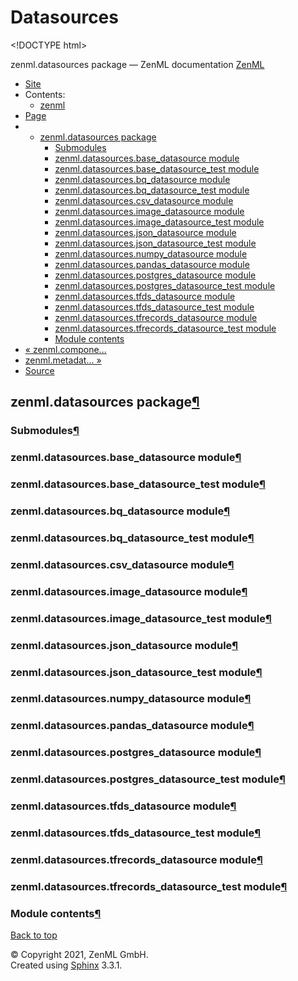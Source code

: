 # Datasources

&lt;!DOCTYPE html&gt;

zenml.datasources package — ZenML documentation  [ZenML](https://github.com/zenml-io/zenml/tree/456ef8120b4ca9aae8f8fca6e88c08f3cdf35c91/docs/sphinx_docs/_build/html/index.html)

*  [Site](https://github.com/zenml-io/zenml/tree/456ef8120b4ca9aae8f8fca6e88c08f3cdf35c91/docs/sphinx_docs/_build/html/index.html)
  * Contents:
    * [zenml](https://github.com/zenml-io/zenml/tree/456ef8120b4ca9aae8f8fca6e88c08f3cdf35c91/docs/sphinx_docs/_build/html/modules.html)
*  [Page](zenml.datasources.md)
  * * [zenml.datasources package](zenml.datasources.md)
      * [Submodules](zenml.datasources.md#submodules)
      * [zenml.datasources.base\_datasource module](zenml.datasources.md#zenml-datasources-base-datasource-module)
      * [zenml.datasources.base\_datasource\_test module](zenml.datasources.md#zenml-datasources-base-datasource-test-module)
      * [zenml.datasources.bq\_datasource module](zenml.datasources.md#zenml-datasources-bq-datasource-module)
      * [zenml.datasources.bq\_datasource\_test module](zenml.datasources.md#zenml-datasources-bq-datasource-test-module)
      * [zenml.datasources.csv\_datasource module](zenml.datasources.md#zenml-datasources-csv-datasource-module)
      * [zenml.datasources.image\_datasource module](zenml.datasources.md#zenml-datasources-image-datasource-module)
      * [zenml.datasources.image\_datasource\_test module](zenml.datasources.md#zenml-datasources-image-datasource-test-module)
      * [zenml.datasources.json\_datasource module](zenml.datasources.md#zenml-datasources-json-datasource-module)
      * [zenml.datasources.json\_datasource\_test module](zenml.datasources.md#zenml-datasources-json-datasource-test-module)
      * [zenml.datasources.numpy\_datasource module](zenml.datasources.md#zenml-datasources-numpy-datasource-module)
      * [zenml.datasources.pandas\_datasource module](zenml.datasources.md#zenml-datasources-pandas-datasource-module)
      * [zenml.datasources.postgres\_datasource module](zenml.datasources.md#zenml-datasources-postgres-datasource-module)
      * [zenml.datasources.postgres\_datasource\_test module](zenml.datasources.md#zenml-datasources-postgres-datasource-test-module)
      * [zenml.datasources.tfds\_datasource module](zenml.datasources.md#zenml-datasources-tfds-datasource-module)
      * [zenml.datasources.tfds\_datasource\_test module](zenml.datasources.md#zenml-datasources-tfds-datasource-test-module)
      * [zenml.datasources.tfrecords\_datasource module](zenml.datasources.md#zenml-datasources-tfrecords-datasource-module)
      * [zenml.datasources.tfrecords\_datasource\_test module](zenml.datasources.md#zenml-datasources-tfrecords-datasource-test-module)
      * [Module contents](zenml.datasources.md#module-contents)
* [ « zenml.compone...](zenml.components/zenml.components.transform.md)
* [ zenml.metadat... »](zenml.metadata.md)
*  [Source](https://github.com/zenml-io/zenml/tree/456ef8120b4ca9aae8f8fca6e88c08f3cdf35c91/docs/sphinx_docs/_build/html/_sources/zenml.datasources.rst.txt)

## zenml.datasources package[¶](zenml.datasources.md#zenml-datasources-package)

### Submodules[¶](zenml.datasources.md#submodules)

### zenml.datasources.base\_datasource module[¶](zenml.datasources.md#zenml-datasources-base-datasource-module)

### zenml.datasources.base\_datasource\_test module[¶](zenml.datasources.md#zenml-datasources-base-datasource-test-module)

### zenml.datasources.bq\_datasource module[¶](zenml.datasources.md#zenml-datasources-bq-datasource-module)

### zenml.datasources.bq\_datasource\_test module[¶](zenml.datasources.md#zenml-datasources-bq-datasource-test-module)

### zenml.datasources.csv\_datasource module[¶](zenml.datasources.md#zenml-datasources-csv-datasource-module)

### zenml.datasources.image\_datasource module[¶](zenml.datasources.md#zenml-datasources-image-datasource-module)

### zenml.datasources.image\_datasource\_test module[¶](zenml.datasources.md#zenml-datasources-image-datasource-test-module)

### zenml.datasources.json\_datasource module[¶](zenml.datasources.md#zenml-datasources-json-datasource-module)

### zenml.datasources.json\_datasource\_test module[¶](zenml.datasources.md#zenml-datasources-json-datasource-test-module)

### zenml.datasources.numpy\_datasource module[¶](zenml.datasources.md#zenml-datasources-numpy-datasource-module)

### zenml.datasources.pandas\_datasource module[¶](zenml.datasources.md#zenml-datasources-pandas-datasource-module)

### zenml.datasources.postgres\_datasource module[¶](zenml.datasources.md#zenml-datasources-postgres-datasource-module)

### zenml.datasources.postgres\_datasource\_test module[¶](zenml.datasources.md#zenml-datasources-postgres-datasource-test-module)

### zenml.datasources.tfds\_datasource module[¶](zenml.datasources.md#zenml-datasources-tfds-datasource-module)

### zenml.datasources.tfds\_datasource\_test module[¶](zenml.datasources.md#zenml-datasources-tfds-datasource-test-module)

### zenml.datasources.tfrecords\_datasource module[¶](zenml.datasources.md#zenml-datasources-tfrecords-datasource-module)

### zenml.datasources.tfrecords\_datasource\_test module[¶](zenml.datasources.md#zenml-datasources-tfrecords-datasource-test-module)

### Module contents[¶](zenml.datasources.md#module-contents)

 [Back to top](zenml.datasources.md)

 © Copyright 2021, ZenML GmbH.  
 Created using [Sphinx](http://sphinx-doc.org/) 3.3.1.  



